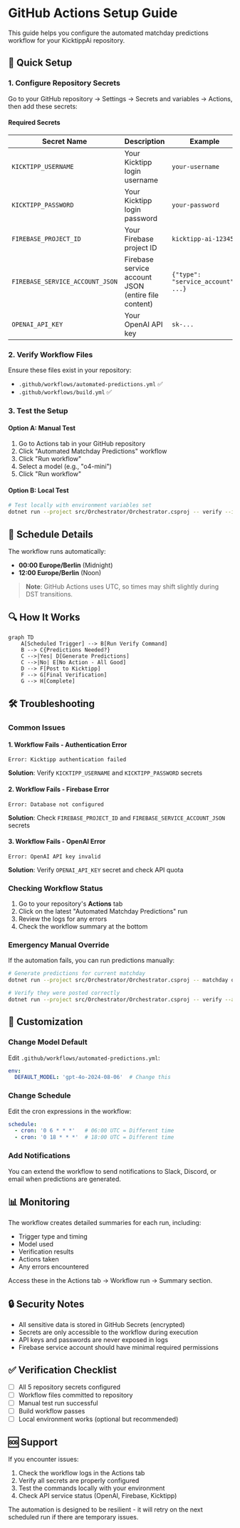 # GitHub Actions Setup Guide

This guide helps you configure the automated matchday predictions workflow for your KicktippAi repository.

## 🚀 Quick Setup

### 1. Configure Repository Secrets

Go to your GitHub repository → Settings → Secrets and variables → Actions, then add these secrets:

#### Required Secrets

| Secret Name | Description | Example |
|-------------|-------------|---------|
| `KICKTIPP_USERNAME` | Your Kicktipp login username | `your-username` |
| `KICKTIPP_PASSWORD` | Your Kicktipp login password | `your-password` |
| `FIREBASE_PROJECT_ID` | Your Firebase project ID | `kicktipp-ai-12345` |
| `FIREBASE_SERVICE_ACCOUNT_JSON` | Firebase service account JSON (entire file content) | `{"type": "service_account", ...}` |
| `OPENAI_API_KEY` | Your OpenAI API key | `sk-...` |

### 2. Verify Workflow Files

Ensure these files exist in your repository:
- `.github/workflows/automated-predictions.yml` ✅
- `.github/workflows/build.yml` ✅

### 3. Test the Setup

#### Option A: Manual Test
1. Go to Actions tab in your GitHub repository
2. Click "Automated Matchday Predictions" workflow
3. Click "Run workflow"
4. Select a model (e.g., "o4-mini")
5. Click "Run workflow"

#### Option B: Local Test
```bash
# Test locally with environment variables set
dotnet run --project src/Orchestrator/Orchestrator.csproj -- verify --init-matchday --agent
```

## 📅 Schedule Details

The workflow runs automatically:
- **00:00 Europe/Berlin** (Midnight)
- **12:00 Europe/Berlin** (Noon)

> **Note**: GitHub Actions uses UTC, so times may shift slightly during DST transitions.

## 🔍 How It Works

```mermaid
graph TD
    A[Scheduled Trigger] --> B[Run Verify Command]
    B --> C{Predictions Needed?}
    C -->|Yes| D[Generate Predictions]
    C -->|No| E[No Action - All Good]
    D --> F[Post to Kicktipp]
    F --> G[Final Verification]
    G --> H[Complete]
```

## 🛠️ Troubleshooting

### Common Issues

#### 1. Workflow Fails - Authentication Error
```
Error: Kicktipp authentication failed
```
**Solution**: Verify `KICKTIPP_USERNAME` and `KICKTIPP_PASSWORD` secrets

#### 2. Workflow Fails - Firebase Error
```
Error: Database not configured
```
**Solution**: Check `FIREBASE_PROJECT_ID` and `FIREBASE_SERVICE_ACCOUNT_JSON` secrets

#### 3. Workflow Fails - OpenAI Error
```
Error: OpenAI API key invalid
```
**Solution**: Verify `OPENAI_API_KEY` secret and check API quota

### Checking Workflow Status

1. Go to your repository's **Actions** tab
2. Click on the latest "Automated Matchday Predictions" run
3. Review the logs for any errors
4. Check the workflow summary at the bottom

### Emergency Manual Override

If the automation fails, you can run predictions manually:

```bash
# Generate predictions for current matchday
dotnet run --project src/Orchestrator/Orchestrator.csproj -- matchday o4-mini --override-kicktipp --verbose

# Verify they were posted correctly
dotnet run --project src/Orchestrator/Orchestrator.csproj -- verify --agent
```

## 🎯 Customization

### Change Model Default
Edit `.github/workflows/automated-predictions.yml`:
```yaml
env:
  DEFAULT_MODEL: 'gpt-4o-2024-08-06'  # Change this
```

### Change Schedule
Edit the cron expressions in the workflow:
```yaml
schedule:
  - cron: '0 6 * * *'   # 06:00 UTC = Different time
  - cron: '0 18 * * *'  # 18:00 UTC = Different time
```

### Add Notifications
You can extend the workflow to send notifications to Slack, Discord, or email when predictions are generated.

## 📊 Monitoring

The workflow creates detailed summaries for each run, including:
- Trigger type and timing
- Model used
- Verification results
- Actions taken
- Any errors encountered

Access these in the Actions tab → Workflow run → Summary section.

## 🔒 Security Notes

- All sensitive data is stored in GitHub Secrets (encrypted)
- Secrets are only accessible to the workflow during execution
- API keys and passwords are never exposed in logs
- Firebase service account should have minimal required permissions

## ✅ Verification Checklist

- [ ] All 5 repository secrets configured
- [ ] Workflow files committed to repository
- [ ] Manual test run successful
- [ ] Build workflow passes
- [ ] Local environment works (optional but recommended)

## 🆘 Support

If you encounter issues:
1. Check the workflow logs in the Actions tab
2. Verify all secrets are properly configured
3. Test the commands locally with your environment
4. Check API service status (OpenAI, Firebase, Kicktipp)

The automation is designed to be resilient - it will retry on the next scheduled run if there are temporary issues.
